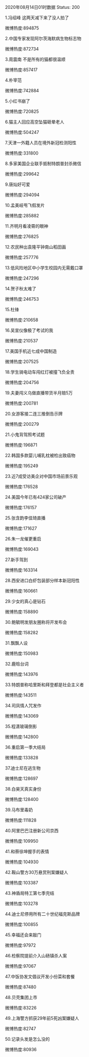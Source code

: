 2020年08月14日01时数据
Status: 200

1.冯绍峰 这两天减下来了没人拍了

微博热度:894875

2.中国专家发现阿尔茨海默病生物标志物

微博热度:872734

3.周震南 不是所有的猫都很温顺

微博热度:857417

4.朴宰范

微博热度:742884

5.小红书崩了

微博热度:720825

6.猫主人回应高空坠猫砸晕老人

微博热度:504247

7.天津一外籍人员在境外新冠检测阳性

微博热度:331800

8.多家美国企业联手抵制特朗普封杀微信

微博热度:299642

9.唐灿好可爱

微博热度:294094

10.孟美岐甩飞假发片

微博热度:285882

11.齐明月看凌霄的眼神

微博热度:276825

12.农民种出袁隆平钟南山稻田画

微博热度:257776

13.低风险地区中小学生校园内无需戴口罩

微博热度:247296

14.贺子秋太难了

微博热度:246753

15.杜锋

微博热度:210658

16.吴宣仪像极了考试的我

微博热度:210537

17.美国手机近七成中国制造

微博热度:207525

18.学生骑电动车闯红灯被撞飞负全责

微博热度:204756

19.夫妻闯义乌做直播带货半月赔5万

微博热度:200781

20.女游客接二连三推倒告示牌

微博热度:200279

21.小鬼背驾照考试题

微博热度:196871

22.韩国多款婴儿哺乳枕被检出致癌物

微博热度:195249

23.近7成受访美企对中国市场前景乐观

微博热度:176528

24.美国今年已有424家公司破产

微博热度:176157

25.张含韵李佳琦直播

微博热度:171627

26.朱一龙催更重启

微博热度:169043

27.新手驾到

微博热度:163314

28.西安进口白虾包装部分样本新冠阳性

微博热度:160661

29.少女的真心是钻石

微博热度:158890

30.鲍毓明发朋友圈称将开发布会

微博热度:158282

31.飘飘人设

微博热度:150983

32.鹿晗台词

微博热度:143976

33.特朗普称哈里斯和拜登都是社会主义者

微博热度:143511

34.司凤情人咒发作

微博热度:143069

35.程潇玻璃倒影

微博热度:142800

36.重启第一季大结局

微博热度:133828

37.迪士尼在逃生物

微博热度:128697

38.白昊天真实身份

微博热度:128400

39.马布里毒奶

微博热度:111828

40.阿里巴巴注册新公司京西

微博热度:109950

41.和蔡徐坤握手的表情

微博热度:104930

42.鞍山警方30万悬赏刑案嫌疑人

微博热度:103387

43.神盾局特工第七季完结

微博热度:103278

44.迪士尼停用所有二十世纪福克斯品牌

微博热度:100855

45.幸福还会来敲门

微博热度:97972

46.检察院提前介入山砀镇杀人案

微博热度:97067

47.中饭协发文倡议开发小份菜和套餐

微博热度:87480

48.贝壳集团上市

微博热度:83226

49.上海警方抓获29年前5死凶案嫌疑人

微博热度:82747

50.记录头发是怎么没的

微博热度:80936

